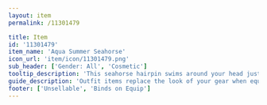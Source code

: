 ```yaml
---
layout: item
permalink: /11301479

title: Item
id: '11301479'
item_name: 'Aqua Summer Seahorse'
icon_url: 'item/icon/11301479.png'
sub_header: ['Gender: All', 'Cosmetic']
tooltip_description: 'This seahorse hairpin swims around your head just like the real thing.'
guide_description: 'Outfit items replace the look of your gear when equipped.'
footer: ['Unsellable', 'Binds on Equip']
---
```

